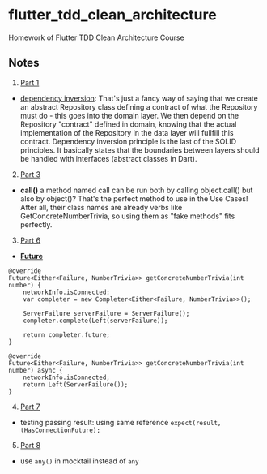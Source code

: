 # flutter_tdd_clean_architecture

Homework of Flutter TDD Clean Architecture Course


## Notes

1. [Part 1](https://resocoder.com/2019/08/27/flutter-tdd-clean-architecture-course-1-explanation-project-structure/)

- [dependency inversion](https://en.wikipedia.org/wiki/Dependency_inversion_principle): That's just a fancy way of saying that we create an abstract Repository class defining a contract of what the Repository must do - this goes into the domain layer. We then depend on the Repository "contract" defined in domain, knowing that the actual implementation of the Repository in the data layer will fullfill this contract.
Dependency inversion principle is the last of the SOLID principles. It basically states that the boundaries between layers should be handled with interfaces (abstract classes in Dart).


2. [Part 3](https://resocoder.com/2019/09/02/flutter-tdd-clean-architecture-course-3-domain-layer-refactoring/)

- **call()** a method named call can be run both by calling object.call() but also by object()? That's the perfect method to use in the Use Cases! After all, their class names are already verbs like GetConcreteNumberTrivia, so using them as "fake methods" fits perfectly.

3. [Part 6](https://resocoder.com/2019/09/19/flutter-tdd-clean-architecture-course-6-repository-implementation/)

- [**Future**](https://stackoverflow.com/questions/18423691/dart-how-to-create-a-future-to-return-in-your-own-functions)
```
@override
Future<Either<Failure, NumberTrivia>> getConcreteNumberTrivia(int number) {
    networkInfo.isConnected;
    var completer = new Completer<Either<Failure, NumberTrivia>>();

    ServerFailure serverFailure = ServerFailure();
    completer.complete(Left(serverFailure));

    return completer.future;
}
```

```
@override
Future<Either<Failure, NumberTrivia>> getConcreteNumberTrivia(int number) async {
    networkInfo.isConnected;
    return Left(ServerFailure());
}
```

4. [Part 7](https://resocoder.com/2019/09/23/flutter-tdd-clean-architecture-course-7-network-info/)

- testing passing result: using same reference `expect(result, tHasConnectionFuture);`
 
5. [Part 8](https://resocoder.com/2019/09/26/flutter-tdd-clean-architecture-course-8-local-data-source/)

- use `any()` in mocktail instead of `any`